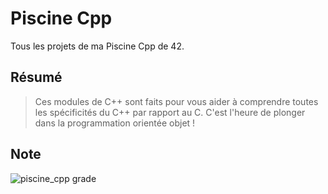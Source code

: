 # Piscine Cpp
Tous les projets de ma Piscine Cpp de 42.

## Résumé
> Ces modules de C++ sont faits pour vous aider à comprendre toutes les spécificités du C++ par rapport au C. C'est l'heure de plonger dans la programmation orientée objet !

## Note
![piscine_cpp grade](https://badge42.herokuapp.com/api/project/acoezard/cpp-module-08)
